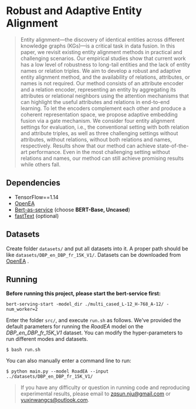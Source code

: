 # Robust and Adaptive Entity Alignment

> Entity alignment—the discovery of identical entities across different knowledge graphs (KGs)—is a critical task in data fusion.
In this paper, we revisit existing entity alignment methods in practical and challenging scenarios. Our empirical studies show that current
work has a low level of robustness to long-tail entities and the lack of entity names or relation triples. We aim to develop a robust and
adaptive entity alignment method, and the availability of relations, attributes, or names is not required. Our method consists of an attribute
encoder and a relation encoder, representing an entity by aggregating its attributes or relational neighbors using the attention mechanisms
that can highlight the useful attributes and relations in end-to-end learning. To let the encoders complement each other and produce a
coherent representation space, we propose adaptive embedding fusion via a gate mechanism. We consider four entity alignment settings
for evaluation, i.e., the conventional setting with both relation and attribute triples, as well as three challenging settings without attributes,
without relations, without both relations and names, respectively. Results show that our method can achieve state-of-the-art performance.
Even in the most challenging setting without relations and names, our method can still achieve promising results while others fall.

## Dependencies

- TensorFlow==1.14
- [OpenEA](https://github.com/nju-websoft/OpenEA) 
- [Bert-as-service](https://bert-as-service.readthedocs.io/en/latest/section/get-start.html) (choose **BERT-Base, Uncased**)
- [fastText](https://fasttext.cc/docs/en/english-vectors.html) (optional) 

## Datasets

Create folder `datasets/` and put all datasets into it. A proper path should be like `datasets/DBP_en_DBP_fr_15K_V1/`. Datasets can be downloaded from [OpenEA](https://github.com/nju-websoft/OpenEA) .

## Running

**Before running this project, please start the bert-service first:**
```
bert-serving-start -model_dir ./multi_cased_L-12_H-768_A-12/ -num_worker=2
```

Enter the folder `src/`, and execute `run.sh` as follows. We've provided the default parameters for running the *RoadEA* model on the *DBP_en_DBP_fr_15K_V1* dataset. You can modify the hyper-parameters to run different modes and datasets.

```
$ bash run.sh
```

You can also manually enter a command line to run:

```
$ python main.py --model RoadEA --input ../datasets/DBP_en_DBP_fr_15K_V1/ 
```

> If you have any difficulty or question in running code and reproducing experimental results, please email to zqsun.nju@gmail.com or yuxinwangcs@outlook.com.
